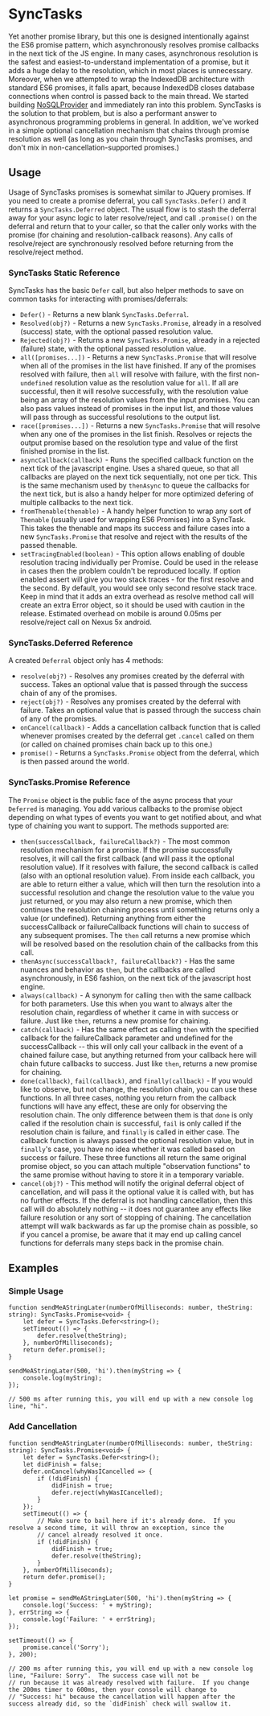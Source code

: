 # SyncTasks

Yet another promise library, but this one is designed intentionally against the ES6 promise pattern, which asynchronously resolves
promise callbacks in the next tick of the JS engine.  In many cases, asynchronous resolution is the safest and
easiest-to-understand implementation of a promise, but it adds a huge delay to the resolution, which in most places is unnecessary.
Moreover, when we attempted to wrap the IndexedDB architecture with standard ES6 promises, it falls apart, because IndexedDB
closes database connections when control is passed back to the main thread.  We started building
[NoSQLProvider](https://www.github.com/Microsoft/NoSQLProvider/) and immediately ran into this problem.  SyncTasks is the solution
to that problem, but is also a performant answer to asynchronous programming problems in general.  In addition, we've worked in
a simple optional cancellation mechanism that chains through promise resolution as well (as long as you chain through SyncTasks
promises, and don't mix in non-cancellation-supported promises.)

## Usage

Usage of SyncTasks promises is somewhat similar to JQuery promises.  If you need to create a promise deferral, you call
`SyncTasks.Defer()` and it returns a `SyncTasks.Deferred` object.  The usual flow is to stash the deferral away for your async
logic to later resolve/reject, and call `.promise()` on the deferral and return that to your caller, so that the caller only
works with the promise (for chaining and resolution-callback reasons).  Any calls of resolve/reject are synchronously resolved
before returning from the resolve/reject method.

### SyncTasks Static Reference

SyncTasks has the basic `Defer` call, but also helper methods to save on common tasks for interacting with promises/deferrals:

- `Defer()` - Returns a new blank `SyncTasks.Deferral`.
- `Resolved(obj?)` - Returns a new `SyncTasks.Promise`, already in a resolved (success) state, with the optional passed
    resolution value.
- `Rejected(obj?)` - Returns a new `SyncTasks.Promise`, already in a rejected (failure) state, with the optional passed
    resolution value.
- `all([promises...])` - Returns a new `SyncTasks.Promise` that will resolve when all of the promises in the list have finished.
    If any of the promises resolved with failure, then `all` will resolve with failure, with the first non-`undefined` resolution
    value as the resolution value for `all`.  If all are successful, then it will resolve successfully, with the resolution value
    being an array of the resolution values from the input promises.  You can also pass values instead of promises in the input
    list, and those values will pass through as successful resolutions to the output list.
- `race([promises...])` - Returns a new `SyncTasks.Promise` that will resolve when any one of the promises in the list finish.
    Resolves or rejects the output promise based on the resolution type and value of the first finished promise in the list.
- `asyncCallback(callback)` - Runs the specified callback function on the next tick of the javascript engine.  Uses a shared
    queue, so that all callbacks are played on the next tick sequentially, not one per tick.  This is the same mechanism used
    by `thenAsync` to queue the callbacks for the next tick, but is also a handy helper for more optimized defering of multiple
    callbacks to the next tick.
- `fromThenable(thenable)` - A handy helper function to wrap any sort of `Thenable` (usually used for wrapping ES6 Promises) into
    a SyncTask.  This takes the thenable and maps its success and failure cases into a new `SyncTasks.Promise` that resolve and
    reject with the results of the passed thenable.
- `setTracingEnabled(boolean)` - This option allows enabling of double resolution tracing individually per Promise.
    Could be used in the release in cases then the problem couldn't be reproduced locally.
    If option enabled assert will give you two stack traces - for the first resolve and the second. By default, you would see only second resolve stack trace.
    Keep in mind that it adds an extra overhead as resolve method call will create an extra Error object, so it should be used with caution in the release. 
    Estimated overhead on mobile is around 0.05ms per resolve/reject call on Nexus 5x android.

### SyncTasks.Deferred Reference

A created `Deferral` object only has 4 methods:

- `resolve(obj?)` - Resolves any promises created by the deferral with success.  Takes an optional value that is passed through the
    success chain of any of the promises.
- `reject(obj?)` - Resolves any promises created by the deferral with failure.  Takes an optional value that is passed through the
    success chain of any of the promises.
- `onCancel(callback)` - Adds a cancellation callback function that is called whenever promises created by the deferral get `.cancel`
    called on them (or called on chained promises chain back up to this one.)
- `promise()` - Returns a `SyncTasks.Promise` object from the deferral, which is then passed around the world.

### SyncTasks.Promise Reference

The `Promise` object is the public face of the async process that your `Deferred` is managing.  You add various callbacks to
the promise object depending on what types of events you want to get notified about, and what type of chaining you want to
support.  The methods supported are:

- `then(successCallback, failureCallback?)` - The most common resolution mechanism for a promise.  If the promise successfully
    resolves, it will call the first callback (and will pass it the optional resolution value).  If it resolves with failure,
    the second callback is called (also with an optional resolution value).  From inside each callback, you are able to return
    either a value, which will then turn the resolution into a successful resolution and change the resolution value to the
    value you just returned, or you may also return a new promise, which then continues the resolution chaining process until
    something returns only a value (or undefined).  Returning anything from either the successCallback or failureCallback
    functions will chain to success of any subsequent promises.  The `then` call returns a new promise which will be resolved
    based on the resolution chain of the callbacks from this call.
- `thenAsync(successCallback?, failureCallback?)` - Has the same nuances and behavior as `then`, but the callbacks are called
    asynchronously, in ES6 fashion, on the next tick of the javascript host engine.
- `always(callback)` - A synonym for calling `then` with the same callback for both parameters.  Use this when you want to
    always alter the resolution chain, regardless of whether it came in with success or failure.  Just like `then`, returns
    a new promise for chaining.
- `catch(callback)` - Has the same effect as calling `then` with the specified callback for the failureCallback parameter and
    undefined for the successCallback -- this will only call your callback in the event of a chained failure case, but anything
    returned from your callback here will chain future callbacks to success.  Just like `then`, returns a new promise for
    chaining.
- `done(callback)`, `fail(callback)`, and `finally(callback)` - If you would like to observe, but not change, the resolution
    chain, you can use these functions.  In all three cases, nothing you return from the callback functions will have any
    effect, these are only for observing the resolution chain.  The only difference between them is that `done` is only called
    if the resolution chain is successful, `fail` is only called if the resolution chain is failure, and `finally` is called
    in either case.  The callback function is always passed the optional resolution value, but in `finally`'s case, you have
    no idea whether it was called based on success or failure.  These three functions all return the same original promise
    object, so you can attach multiple "observation functions" to the same promise without having to store it in a temporary
    variable.   
- `cancel(obj?)` - This method will notify the original deferral object of cancellation, and will pass it the optional value
    it is called with, but has no further effects.  If the deferral is not handling cancellation, then this call will do
    absolutely nothing -- it does not guarantee any effects like failure resolution or any sort of stopping of chaining.
    The cancellation attempt will walk backwards as far up the promise chain as possible, so if you cancel a promise, be
    aware that it may end up calling cancel functions for deferrals many steps back in the promise chain.

## Examples

### Simple Usage

```
function sendMeAStringLater(numberOfMilliseconds: number, theString: string): SyncTasks.Promise<void> {
    let defer = SyncTasks.Defer<string>();
    setTimeout(() => {
        defer.resolve(theString);
    }, numberOfMilliseconds);
    return defer.promise();
}

sendMeAStringLater(500, 'hi').then(myString => {
    console.log(myString);
});

// 500 ms after running this, you will end up with a new console log line, "hi".
```

### Add Cancellation

```
function sendMeAStringLater(numberOfMilliseconds: number, theString: string): SyncTasks.Promise<void> {
    let defer = SyncTasks.Defer<string>();
    let didFinish = false;
    defer.onCancel(whyWasICancelled => {
        if (!didFinish) {
            didFinish = true;
            defer.reject(whyWasICancelled);
        }
    });
    setTimeout(() => {
        // Make sure to bail here if it's already done.  If you resolve a second time, it will throw an exception, since the
        // cancel already resolved it once.
        if (!didFinish) {
            didFinish = true;
            defer.resolve(theString);
        }
    }, numberOfMilliseconds);
    return defer.promise();
}

let promise = sendMeAStringLater(500, 'hi').then(myString => {
    console.log('Success: ' + myString);
}, errString => {
    console.log('Failure: ' + errString);
});

setTimeout(() => {
    promise.cancel('Sorry');
}, 200);

// 200 ms after running this, you will end up with a new console log line, "Failure: Sorry".  The success case will not be
// run because it was already resolved with failure.  If you change the 200ms timer to 600ms, then your console will change to
// "Success: hi" because the cancellation will happen after the success already did, so the `didFinish` check will swallow it. 
```

